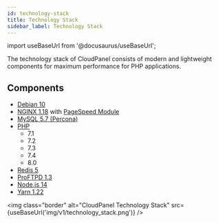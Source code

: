 ```yaml
---
id: technology-stack
title: Technology Stack
sidebar_label: Technology Stack
---
```


import useBaseUrl from '@docusaurus/useBaseUrl';

The technology stack of CloudPanel consists of modern and lightweight components for maximum performance for PHP applications.

## Components

- [Debian 10](https://wiki.debian.org/DebianBuster)
- [NGINX 1.18](https://nginx.org) with [PageSpeed Module](guides/nginx/pagespeed-module)
- [MySQL 5.7 (Percona)](https://www.percona.com/software/mysql-database/percona-server)
- [PHP](https://www.php.net)
  - 7.1
  - 7.2
  - 7.3
  - 7.4
  - 8.0
- [Redis 5](https://redis.io)
- [ProFTPD 1.3](http://www.proftpd.org)
- [Node.js 14](https://nodejs.org)
- [Yarn 1.22](https://yarnpkg.com)

<img class="border" alt="CloudPanel Technology Stack" src={useBaseUrl('img/v1/technology_stack.png')} />